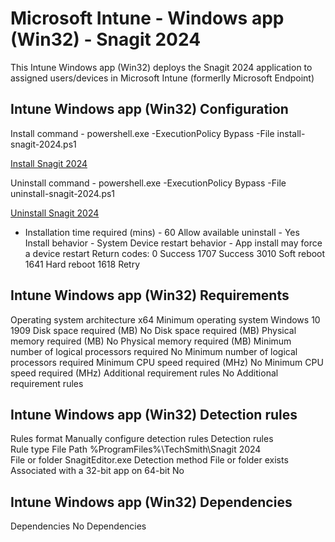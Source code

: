 # Microsoft Intune - Windows app (Win32) - Snagit 2024

This Intune Windows app (Win32) deploys the Snagit 2024 application to assigned users/devices in Microsoft Intune (formerlly Microsoft Endpoint)

## Intune Windows app (Win32) Configuration

Install command -   powershell.exe -ExecutionPolicy Bypass -File install-snagit-2024.ps1

[Install Snagit 2024](./install-snagit-2024.ps1)

Uninstall command - powershell.exe -ExecutionPolicy Bypass -File uninstall-snagit-2024.ps1

[Uninstall Snagit 2024](./uninstall-snagit-2024.ps1)

 - Installation time required (mins) - 60
Allow available uninstall - Yes
Install behavior - System
Device restart behavior - App install may force a device restart
Return codes:
              0 Success
              1707 Success
              3010 Soft reboot
              1641 Hard reboot
              1618 Retry

## Intune Windows app (Win32) Requirements

Operating system architecture                      x64
Minimum operating system                           Windows 10 1909
Disk space required                                (MB)
No Disk space required                             (MB)
Physical memory required                           (MB)
No Physical memory required                        (MB)
Minimum number of logical processors required      No Minimum number of logical processors required
Minimum CPU speed required (MHz)                   No Minimum CPU speed required (MHz)
Additional requirement rules                       No Additional requirement rules

## Intune Windows app (Win32) Detection rules

Rules format                                       Manually configure detection rules
Detection rules                                    
        Rule type                                  File 
        Path                                       %ProgramFiles%\TechSmith\Snagit 2024\
        File or folder                             SnagitEditor.exe
        Detection method                           File or folder exists
        Associated with a 32-bit app on 64-bit     No

## Intune Windows app (Win32) Dependencies

Dependencies                                       No Dependencies
